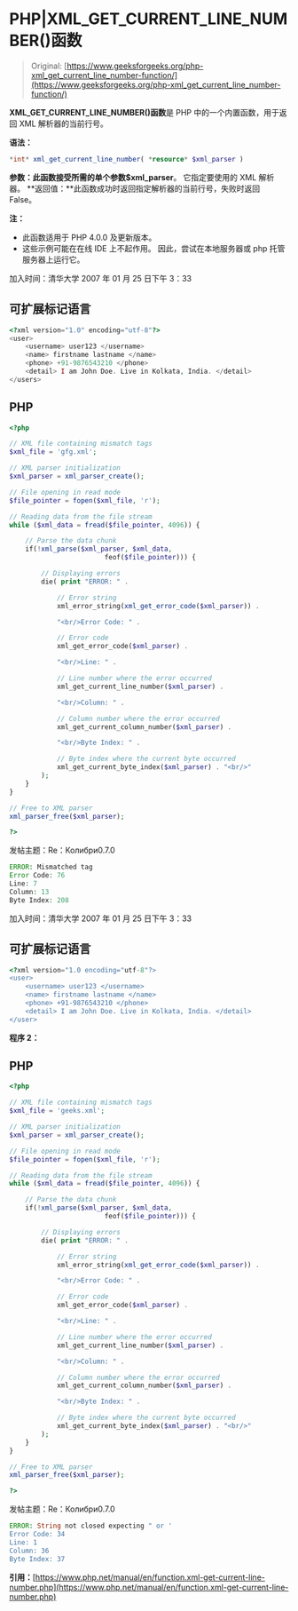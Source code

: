 # PHP|XML_GET_CURRENT_LINE_NUMBER()函数

> Original: [https://www.geeksforgeeks.org/php-xml_get_current_line_number-function/](https://www.geeksforgeeks.org/php-xml_get_current_line_number-function/)

**XML_GET_CURRENT_LINE_NUMBER()函数**是 PHP 中的一个内置函数，用于返回 XML 解析器的当前行号。

**语法：**

```php
*int* xml_get_current_line_number( *resource* $xml_parser )
```

**参数：**此函数接受所需的单个参数**$xml_parser**。 它指定要使用的 XML 解析器。
**返回值：**此函数成功时返回指定解析器的当前行号，失败时返回 False。

**注：**

*   此函数适用于 PHP 4.0.0 及更新版本。
*   这些示例可能在在线 IDE 上不起作用。 因此，尝试在本地服务器或 php 托管服务器上运行它。

加入时间：清华大学 2007 年 01 月 25 日下午 3：33

## 可扩展标记语言

```php
<?xml version="1.0" encoding="utf-8"?>
<user>
    <username> user123 </username>
    <name> firstname lastname </name>
    <phone> +91-9876543210 </phone>
    <detail> I am John Doe. Live in Kolkata, India. </detail>
</users>
```

## PHP

```php
<?php

// XML file containing mismatch tags
$xml_file = 'gfg.xml';

// XML parser initialization
$xml_parser = xml_parser_create();

// File opening in read mode
$file_pointer = fopen($xml_file, 'r');

// Reading data from the file stream
while ($xml_data = fread($file_pointer, 4096)) {

    // Parse the data chunk
    if(!xml_parse($xml_parser, $xml_data,
                        feof($file_pointer))) {

        // Displaying errors
        die( print "ERROR: " .

            // Error string
            xml_error_string(xml_get_error_code($xml_parser)) .

            "<br/>Error Code: " .

            // Error code
            xml_get_error_code($xml_parser) .

            "<br/>Line: " .

            // Line number where the error occurred
            xml_get_current_line_number($xml_parser) .

            "<br/>Column: " .

            // Column number where the error occurred
            xml_get_current_column_number($xml_parser) .

            "<br/>Byte Index: " .

            // Byte index where the current byte occurred
            xml_get_current_byte_index($xml_parser) . "<br/>"
        );
    }
}

// Free to XML parser
xml_parser_free($xml_parser);

?>
```

发帖主题：Re：Колибри0.7.0

```php
ERROR: Mismatched tag
Error Code: 76
Line: 7
Column: 13
Byte Index: 208
```

加入时间：清华大学 2007 年 01 月 25 日下午 3：33

## 可扩展标记语言

```php
<?xml version="1.0 encoding="utf-8"?>
<user>
    <username> user123 </username>
    <name> firstname lastname </name>
    <phone> +91-9876543210 </phone>
    <detail> I am John Doe. Live in Kolkata, India. </detail>
</user>
```

**程序 2：**

## PHP

```php
<?php

// XML file containing mismatch tags
$xml_file = 'geeks.xml';

// XML parser initialization
$xml_parser = xml_parser_create();

// File opening in read mode
$file_pointer = fopen($xml_file, 'r');

// Reading data from the file stream
while ($xml_data = fread($file_pointer, 4096)) {

    // Parse the data chunk
    if(!xml_parse($xml_parser, $xml_data,
                        feof($file_pointer))) {

        // Displaying errors
        die( print "ERROR: " .

            // Error string
            xml_error_string(xml_get_error_code($xml_parser)) .

            "<br/>Error Code: " .

            // Error code
            xml_get_error_code($xml_parser) .

            "<br/>Line: " .

            // Line number where the error occurred
            xml_get_current_line_number($xml_parser) .

            "<br/>Column: " .

            // Column number where the error occurred
            xml_get_current_column_number($xml_parser) .

            "<br/>Byte Index: " .

            // Byte index where the current byte occurred
            xml_get_current_byte_index($xml_parser) . "<br/>"
        );
    }
}

// Free to XML parser
xml_parser_free($xml_parser);

?>
```

发帖主题：Re：Колибри0.7.0

```php
ERROR: String not closed expecting " or '
Error Code: 34
Line: 1
Column: 36
Byte Index: 37
```

**引用：**[https://www.php.net/manual/en/function.xml-get-current-line-number.php](https://www.php.net/manual/en/function.xml-get-current-line-number.php)